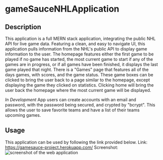 # gameSauceNHLApplication

## Description
This application is a full MERN stack application, integrating the public NHL API for live game data. Featuring a clean, and easy to navigate UI, this application pulls information from the NHL's public API to display game information to the user. The homepage features either the first game to be played if no game has started, the most current game to start if any of the games are in progress, or if all games have been finished, it displays the last game played that night. There is a "Games" page that features all of the days games, with scores, and the game status. These game boxes can be clicked to bring the user back to a page similar to the homepage, except displaying the game they clicked on statistics. Clicking home will bring the user back the homepage where the most current game will be displayed. 

*In Development*
App users can create accounts with an email and password, with the password being secured, and crypted by "bcrypt". This allows the user to save favorite teams and have a list of their teams upcoming games.

## Usage
This application can be used by following the link provided below.
Link: https://gamesauce-project.herokuapp.com/
Screenshot: ![screenshot of the web application](/gameSauceNHLApplication/client/assets/Screen%20Shot%202023-01-31%20at%208.47.35%20PM.png)
